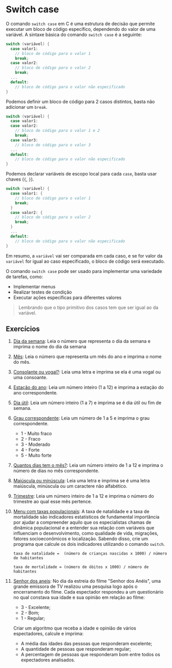 # Switch case

O comando `switch case` em C é uma estrutura de decisão que permite executar um bloco de código específico, dependendo do valor de uma variável. A sintaxe básica do comando `switch case` é a seguinte:

```c
switch (variável) {
  case valor1:
    // bloco de código para o valor 1
    break;
  case valor2:
    // bloco de código para o valor 2
    break;
  ...
  default:
    // bloco de código para o valor não especificado
}
```

Podemos definir um bloco de código para 2 casos distintos, basta não adicionar um `break`.

```c
switch (variável) {
  case valor1:
  case valor2:
    // bloco de código para o valor 1 e 2
    break;
  case valor3:
    // bloco de código para o valor 3
  ...
  default:
    // bloco de código para o valor não especificado
}
```

Podemos declarar variáveis de escopo local para cada `case`, basta usar chaves (`{`, `}`).

```c
switch (variável) {
  case valor1: {
    // bloco de código para o valor 1
    break;
  }
  case valor2: {
    // bloco de código para o valor 2
    break;
  }
  ...
  default:
    // bloco de código para o valor não especificado
}
```

Em resumo, a `variável` vai ser comparada em cada caso, e se for valor da `variável` for igual ao caso específicado, o bloco de código será executado.

O comando `switch case` pode ser usado para implementar uma variedade de tarefas, como:

- Implementar menus
- Realizar testes de condição
- Executar ações específicas para diferentes valores

> Lembrando que o tipo primitivo dos casos tem que ser igual ao da variável.

## Exercícios

1. [Dia da semana](/02%20-%20condicionais/Switch%20case/01-dia_da_semana.c): Leia o número que representa o dia da semana e imprima o nome do dia da semana

1. [Mês](/02%20-%20condicionais/Switch%20case/02-mes.c): Leia o número que representa um mês do ano e imprima o nome do mês.

1. [Consolante ou vogal?](/02%20-%20condicionais/Switch%20case/03-consoante_ou_vogal.c): Leia uma letra e imprima se ela é uma vogal ou uma consoante.

1. [Estação do ano](/02%20-%20condicionais/Switch%20case/04-estacao.c): Leia um número inteiro (1 a 12) e imprima a estação do ano correspondente.

1. [Dia útil](/02%20-%20condicionais/Switch%20case/05-dia_util.c): Leia um número inteiro (1 a 7) e imprima se é dia útil ou fim de semana.

1. [Grau correspondente](/02%20-%20condicionais/Switch%20case/06-grau_correspondente.c): Leia um número de 1 a 5 e imprima o grau correspondente.

   - 1 - Muito fraco
   - 2 - Fraco
   - 3 - Moderado
   - 4 - Forte
   - 5 - Muito forte

1. [Quantos dias tem o mês?](/02%20-%20condicionais/Switch%20case/07-dias_do_mes.c): Leia um número inteiro de 1 a 12 e imprima o número de dias no mês correspondente.

1. [Maiúscula ou minúscula](/02%20-%20condicionais/Switch%20case/08-maiuscula_minuscula.c): Leia uma letra e imprima se é uma letra maiúscula, minúscula ou um caractere não alfabético.

1. [Trimestre](/02%20-%20condicionais/Switch%20case/09-trimestre.c): Leia um número inteiro de 1 a 12 e imprima o número do trimestre ao qual esse mês pertence.

1. [Menu com taxas populacionais](/02%20-%20condicionais/Switch%20case/10-taxas_populacionais.c): A taxa de natalidade e a taxa de mortalidade são indicadores estatísticos de fundamental importância por ajudar a compreender aquilo que os especialistas chamas de dinâmica populacional e a entender sua relação com variáveis que influenciam o desenvolvimento, como qualidade de vida, migrações, fatores socioeconômicos e localização. Sabendo disso, crie um programa que calcule os dois indicadores utilizando o comando `switch`.

   ```
   taxa de natalidade =  (número de crianças nascidas x 1000) / número de habitantes
   ```

   ```
   taxa de mortalidade = (número de óbitos x 1000) / número de habitantes
   ```

1. [Senhor dos aneis](/02%20-%20condicionais/Switch%20case/11-senhor_dos_aneis.c): No dia da estreia do filme "Senhor dos Anéis", uma grande emissora de TV realizou uma pesquisa logo após o encerramento do filme. Cada espectador respondeu a um questionário no qual constava sua idade e sua opinião em relação ao filme:

   - 3 - Excelente;
   - 2 - Bom;
   - 1 - Regular;

   Criar um algoritmo que receba a idade e opinião de vários espectadores, calcule e imprima:

   - A média das idades das pessoas que responderam excelente;
   - A quantidade de pessoas que responderam regular;
   - A percentagem de pessoas que responderam bom entre todos os expectadores analisados.
